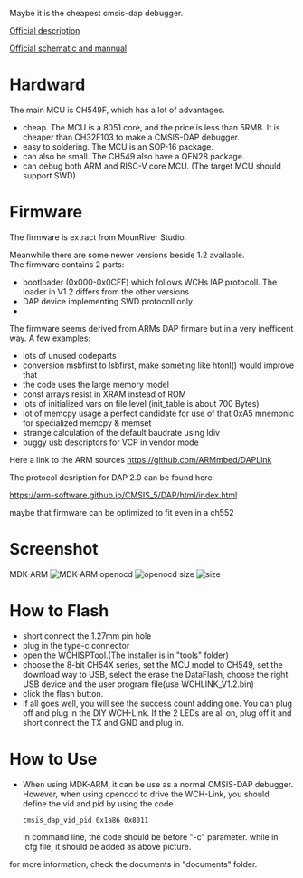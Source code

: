 Maybe it is the cheapest cmsis-dap debugger. 

[Official description](http://www.wch.cn/products/WCH-Link.html?from=search&wd=eyJpdiI6IjMyRDc0Z2dCV2g2UkVINldPaUtHWXc9PSIsInZhbHVlIjoiWndXN2d5OFhMUkt2UGZQZnF1Z1lcL0E9PSIsIm1hYyI6ImNkMDcwNzQ0YmNjOGZkNjkxN2IwZGFlNjY3ZDhmYTA3MmZjNDZmNTg0OTQ4MjM4ZWIwZTYzODAyY2Y5NDMxOWIifQ==)

[Official schematic and mannual](http://www.wch.cn/bbs/thread-71088-1.html)
# Hardward
The main MCU is CH549F, which has a lot of advantages.
* cheap. The MCU is a 8051 core, and the price is less than 5RMB. It is cheaper than CH32F103 to make a CMSIS-DAP debugger.
* easy to soldering. The MCU is an SOP-16 package. 
* can also be small. The CH549 also have a QFN28 package. 
* can debug both ARM and RISC-V core MCU. (The target MCU should support SWD)

# Firmware
The firmware is extract from MounRiver Studio.

Meanwhile there are some newer versions beside 1.2 available.<br>
The firmware contains 2 parts:
- bootloader (0x000-0x0CFF) which follows WCHs IAP protocoll. The loader in V1.2 differs from the other versions
- DAP device implementing SWD protocoll only
- 
The firmware seems derived from ARMs DAP firmare but in a very inefficent way. A few examples:
- lots of unused codeparts
- conversion msbfirst to lsbfirst, make someting like htonl() would improve that
- the code uses the large memory model
- const arrays resist in XRAM instead of ROM
- lots of initialized vars on file level (init_table is about 700 Bytes)
- lot of memcpy usage a perfect candidate for use of that 0xA5 mnemonic for specialized memcpy & memset
- strange calculation of the default baudrate using ldiv
- buggy usb descriptors for VCP in vendor mode
 
Here a link to the ARM sources
https://github.com/ARMmbed/DAPLink

The protocol desription for DAP 2.0 can be found here: 

https://arm-software.github.io/CMSIS_5/DAP/html/index.html

maybe that firmware can be optimized to fit even in a ch552

# Screenshot
MDK-ARM
![MDK-ARM](image/MDK-ARM.jpg)
openocd
![openocd](image/openocd.jpg)
size
![size](image/size.png)

# How to Flash
* short connect the 1.27mm pin hole
* plug in the type-c connector
* open the WCHISPTool.(The installer is in "tools" folder)
* choose the 8-bit CH54X series, set the MCU model to CH549, set the download way to USB, select the erase the DataFlash, choose the right USB device and the user program file(use WCHLINK_V1.2.bin)
* click the flash button.
* if all goes well, you will see the success count adding one. You can plug off and plug in the DIY WCH-Link. If the 2 LEDs are all on, plug off it and short connect the TX and GND and plug in.

# How to Use
* When using MDK-ARM, it can be use as a normal CMSIS-DAP debugger. However, when using openocd to drive the WCH-Link, you should define the vid and pid by using the code 
  
  `cmsis_dap_vid_pid 0x1a86 0x8011`
  
  In command line, the code should be before "-c" parameter. while in .cfg file, it should be added as above picture.


for more information, check the documents in "documents" folder.
